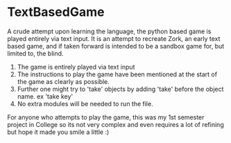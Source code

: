 # TextBasedGame
A crude attempt upon learning the language, the python based game is played entirely via text input. It is an attempt to recreate Zork, an early text based game, and if taken forward is intended to be a sandbox game for, but limited to, the blind.
1. The game is entirely played via text input
2. The instructions to play the game have been mentioned at the start of the game as clearly as possible. 
3. Further one might try to 'take' objects by adding 'take' before the object name. ex 'take key'
4. No extra modules will be needed to run the file. 

For anyone who attempts to play the game, this was my 1st semester project in College so its not very complex and even requires a lot of refining but hope it made you smile a little :)
